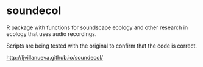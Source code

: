 soundecol
=========

R package with functions for soundscape ecology and other research in ecology that uses audio recordings.

Scripts are being tested with the original to confirm that the code is correct. 

http://ljvillanueva.github.io/soundecol/